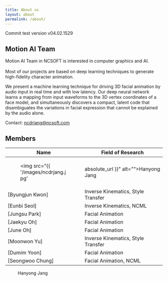 ```yaml
---
title: About us
layout: about
permalink: /about/
---
```


Commit test version v04.02.1529

## Motion AI Team

Motion AI Team in NCSOFT is interested in computer graphics and AI.<br><br>
Most of our projects are based on deep learning techniques to generate high-fidelity character animation.

We present a machine learning technique for driving 3D facial animation
by audio input in real time and with low latency. Our deep neural network
learns a mapping from input waveforms to the 3D vertex coordinates of
a face model, and simultaneously discovers a compact, latent code that
disambiguates the variations in facial expression that cannot be explained by
the audio alone. 

Contact: ncdrjang@ncsoft.com

## Members

| Name               |  Field of Research                                            |
|--------------------|---------------------------------------------------------------|
| <figure style="width: 150px" class="align-right"><img src="{{ '/images/ncdrjang.jpg' | absolute_url }}" alt="">Hanyong Jang</figure> |  Team Leader                                                  |
| [Byungjun Kwon]    |  Inverse Kinematics, Style Transfer                           |
| [Eunbi Seol]       |  Inverse Kinematics, NCML                                     |
| [Jungsu Park]      |  Facial Animation                                             |
| [Jaekyu Oh]        |  Facial Animation                                             |
| [June Oh]          |  Facial Animation                                             |
| [Moonwon Yu]       |  Inverse Kinematics, Style Transfer                           |
| [Dumim Yoon]       |  Facial Animation                                             |
| [Seongwoo Chung]   |  Facial Animation, NCML                                       |

<figure style="width: 150px" class="align-right"><img src="{{ '/images/ncdrjang.jpg' | absolute_url }}" alt=""><figcaption>Hanyong Jang</figcaption></figure>